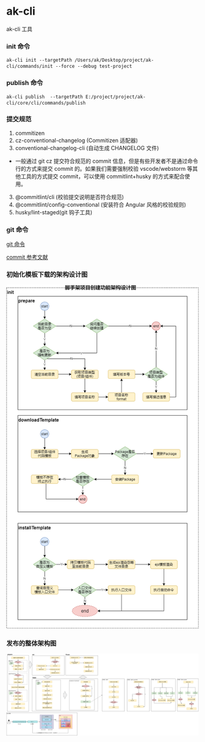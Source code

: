 # ak-cli

ak-cli 工具

### init 命令

```
ak-cli init --targetPath /Users/ak/Desktop/project/ak-cli/commands/init --force --debug test-project
```

### publish 命令

```
ak-cli publish  --targetPath E:/project/project/ak-cli/core/cli/commands/publish
```

### 提交规范

1. commitizen
2. cz-conventional-changelog (Commitizen 适配器)
3. conventional-changelog-cli (自动生成 CHANGELOG 文件)

- 一般通过 git cz 提交符合规范的 commit 信息，但是有些开发者不是通过命令行的方式来提交 commit 的。如果我们需要强制校验 vscode/webstorm 等其他工具的方式提交 commit，可以使用 commitlint+husky 的方式来配合使用。

3. @commitlint/cli (校验提交说明是否符合规范)
4. @commitlint/config-conventional (安装符合 Angular 风格的校验规则)
5. husky/lint-staged(git 钩子工具)

### git 命令

[git 命令](https://cloud.tencent.com/developer/section/1138701)

[commit 参考文献](https://godbasin.github.io/2019/11/10/change-log/)

### 初始化模板下载的架构设计图

![init模板下载架构图](./doc/diagram/init-model-design.png)

### 发布的整体架构图

![脚手架发布整体架构设计](./doc/diagram/publish-architecture-design.png)
